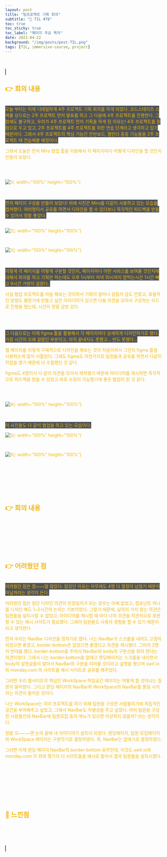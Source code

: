 ```yaml
---
layout: post
title: "팀프로젝트 기획 회의"
subtitle: "📅 TIL #78"
toc: true
toc_sticky: true
toc_label: "페이지 주요 목차"
date: 2021-04-22
background: "/img/posts/post-TIL.png"
tags: [TIL, immersive-course, project]
---
```


<br/>
<br/>

<span style ="background-color:#4e5357; color:#f2b810; border-radius:4px; padding:2px">

<br/>

## 👉 회의 내용

<br/>
오늘 부터는 이제 디테일하게 4주 프로젝트 기획 회의를 하게 되었다. 코드스테이츠 스케쥴 상으로는 2주 프로젝트 먼저 발표를 하고 그 다음에 4주 프로젝트를 진행한다. 그럼에도 불구하고, 우리가 4주 프로젝트 먼저 기획을 하게 된 이유는! 4주 프로젝트를 중점으로 두고 있고, 2주 프로젝트를 4주 프로젝트를 위한 연습 단계라고 생각하고 있기 때문이다. 그래서 4주 프로젝트의 핵심 기능인 칸반보드, 캘린더 등등 기능들을 2주 프로젝트 때 연습해볼 예정이다.

그래서 오늘은 먼저 Miro 협업 툴을 이용해서 각 페이지마다 어떻게 디자인을 할 것인지 만들어 보았다.

<br/>
<br/>

![1](https://user-images.githubusercontent.com/75570915/115886853-50a06e00-a48c-11eb-9506-cdbdfe9e40c6.png){: width="100%" height="100%"}

<br/>
<br/>
먼저 페이지 구성을 만들어 보았다! 위에 사진은 Miro를 다같이 사용하고 있는 모습을 캡쳐했다. 여러명이서 공유를 하면서 디자인을 할 수 있다보니 즉각적인 피드백을 받을 수 있어서 정말 좋았다.

<br/>
<br/>

![2](https://user-images.githubusercontent.com/75570915/115886857-51390480-a48c-11eb-81ae-2f8ebab358ad.png){: width="100%" height="100%"}

<br/>

![3](https://user-images.githubusercontent.com/75570915/115886859-51d19b00-a48c-11eb-93a7-f024936cfb98.png){: width="100%" height="100%"}

<br/>
<br/>
이렇게 각 페이지를 어떻게 구분할 것인지, 페이지마다 어떤 서비스를 보여줄 것인지에 대해서 회의를 하고 기획만 하는데도 오후 1시부터 저녁 10시까지 밥먹는시간 1시간 빼고 9시간 가량이 걸렸다..

사실 협업 프로젝트를 처음 해보는 것이여서 기획이 얼마나 걸릴지 감도 안왔고, 효율적인 방법도 몰랐기에 만들고 싶은 아이디어가 있으면 다들 의견을 모아서 구상하는 식으로 진행을 했는데, 시간이 정말 금방 갔다.

<br/>
<br/>
<br/>
그 다음으로는 이제 figma 툴을 활용해서 각 페이지마다 상세하게 디자인하기로 했다. 가장 시간이 오래 걸렸던 부분이고, 아직 끝내지도 못했고... 반도 못했다...

웹 페이지를 이렇게 구체적으로 디자인을 해보는 것이 처음이여서 그런지 figma 툴을 사용하는게 많이 서툴렀다. 그래도 figma도 마찬가지로 팀원들과 공유를 하면서 다같이 작업을 했기 때문에 더 수월했던 것 같다.

figma도 4명이서 다 같이 의견을 모아서 제작했기 때문에 아이디어를 제시하면 즉각적으로 피드백을 받을 수 있었고 바로 수정이 가능했기에 좋은 협업이 된 것 같다.

<br/>
<br/>

![4](https://user-images.githubusercontent.com/75570915/115887667-1e434080-a48d-11eb-9472-59da89e1220e.png){: width="100%" height="100%"}

<br/>
<br/>
이 사진들도 다 같이 협업을 하고 있는 모습이다.

![5](https://user-images.githubusercontent.com/75570915/115887672-1f746d80-a48d-11eb-84e1-3c0d2b794a20.png){: width="100%" height="100%"}

<br/>

![6](https://user-images.githubusercontent.com/75570915/115887675-200d0400-a48d-11eb-8315-835975a59752.png){: width="100%" height="100%"}

<br/>
<br/>
<br/>
<br/>
<br/>
<br/>

## 👉 회의 내용

<br/>
<br/>
<br/>
<br/>
<br/>
<br/>

## 👉 어려웠던 점

<br/>
어려웠던 점은 정~~~말 많았다. 많았던 이유는 아무래도 4명 다 열정이 넘쳤기 때문이 아닐까라는 생각이 든다.

어려웠던 점은 일단 디자인 의견이 만장일치가 되는 경우는 아예 없었고, 컴포넌트 하나를 디자인 해도 1~2시간의 논의는 기본이었다. 그렇기 때문에, 납득이 가지 않는 의견은 팀원들을 설득시킬 수 없었고, 아이디어를 제시할 때 마다 나의 의견을 직관적으로 표현할 수 있는 예시 사이트가 필요했다. 그래야 팀원들도 사용자 경험을 할 수 있기 때문이라고 생각한다.

먼저 우리는 NavBar 디자인을 정하기로 했다. 나는 NavBar가 스크롤을 내려도 고정이 되었으면 좋겠고, border-bottom은 없었으면 좋겠다고 의견을 제시했다. 그러자 2명이 반대를 했다. border-bottom을 주어서 NavBar와 body의 구분선을 줘야 한다는 의견이었다. 그래서 나는 border-bottom을 없애고 렌딩페이지는 스크롤을 내리면서 body의 설명글들이 알아서 NavBar와 구분을 지어줄 것이라고 설명을 했으며 swit.io 와 monday.com 의 사이트를 예시 사이트로 공유를 해주었다.

그러면 우리 웹사이트의 핵심인 WorkSpace 작업공간 페이지는 어떻게 할 것이냐는 질문이 들어왔다. 그리고 렌딩 페이지의 NavBar와 WorkSpace의 NavBar를 통일 시키자는 의견이 들어온 것이다.

나는 WorkSpace는 이미 프로젝트를 하기 위해 팀원을 구성한 사람들이기에 독립적인 공간을 부여해주고 싶었고, 그래서 NavBar도 차별성을 주고 싶었다. 이미 팀원을 구성한 사람들인데 NavBar에 팀원모집 등의 메뉴가 있으면 이상하지 않을까? 라는 생각이다.

정말 오~~~~랜 논의 끝에 내 아이디어가 설득이 되었다. 렌딩페이지, 팀원 모집페이지와 WorkSpace 페이지는 구분짓기로 결정하였다. 즉, NavBar는 없애기로 결정하였다.

그러면 이제 렌딩 페이지 NavBar의 border-bottom 유무인데, 이것도 swit.io와 monday.com 이 외에 몇가지 더 사이트들을 예시로 들어서 결국 팀원들을 설득시켰다.

<br/>
<br/>
<br/>
<br/>
<br/>
<br/>
<br/>

## 🙌 느낀점

<br/>

<br/>
<br/>
<br/>
<br/>
